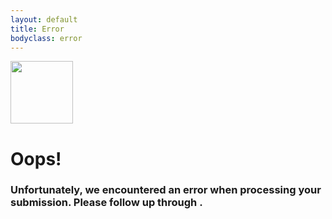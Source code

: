 ```yaml
---
layout: default
title: Error
bodyclass: error
---
```




<div class="thanks_sec">
    <div class="container">
        <div class="row justify-content-center">
            <div class="col-lg-12 col-md-12 col-12">
                <div class="check-image text-center mb-3">
                   <img src="{{ site.baseurl }}/assets/images/website/logos/close-tick.png" width="100px">
                </div>
                <div class="thanks_content">
                    <h1 class="text-danger text-center">Oops!</h1>
                    <h3>Unfortunately, we encountered an error when processing your submission. Please follow up through <mail to="info" addBody="true"></mail>.</h3>
                </div>
            </div>
        </div>
    </div>
</div>